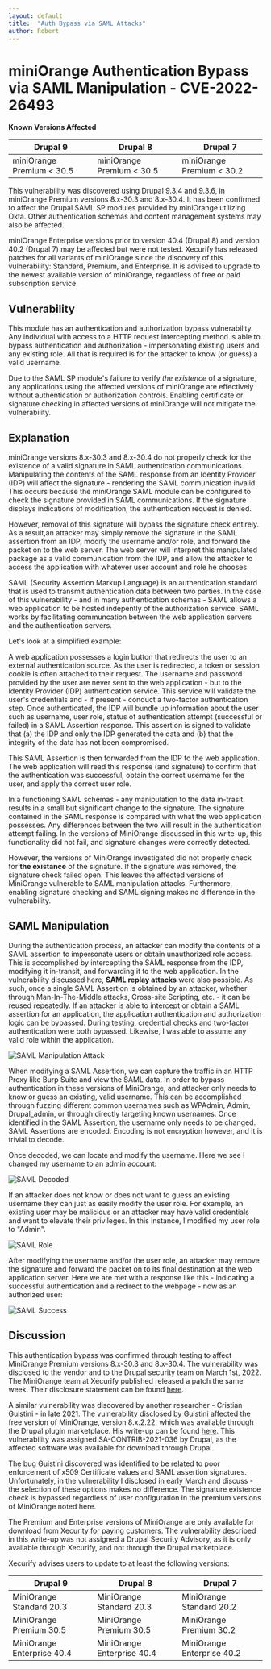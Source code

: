 ```yaml
---
layout: default
title:  "Auth Bypass via SAML Attacks"
author: Robert
---
```


# miniOrange Authentication Bypass via SAML Manipulation - CVE-2022-26493

**Known Versions Affected**

| Drupal 9 |  Drupal 8     | Drupal 7 |
| ----------- | ----------- | ----------- |
| miniOrange Premium < 30.5 | miniOrange Premium < 30.5      | miniOrange Premium < 30.2       |

This vulnerability was discovered using Drupal 9.3.4 and 9.3.6, in miniOrange Premium versions 8.x-30.3 and 8.x-30.4. It has been confirmed to affect the Drupal SAML SP modules provided by miniOrange utilizing Okta.  Other authentication schemas and content management systems may also be affected.

miniOrange Enterprise versions prior to version 40.4 (Drupal 8) and version 40.2 (Drupal 7) may be affected but were not tested. Xecurify has released patches for all variants of miniOrange since the discovery
of this vulnerability: Standard, Premium, and Enterprise.  It is advised to upgrade to the newest available version of miniOrange, regardless of free or paid subscription service. 

## Vulnerability

This module has an authentication and authorization bypass vulnerability. Any individual with access to a HTTP request intercepting method is able to bypass 
authentication and authorization - impersonating existing users and any existing role. All that is required is for the attacker to know (or guess) a valid username.

Due to the SAML SP module's failure to verify *the existence* of a signature, any applications using the affected versions of miniOrange are effectively without authentication or authorization controls. Enabling certificate or signature checking in affected versions of miniOrange will not mitigate the vulnerability.

## Explanation

miniOrange versions 8.x-30.3 and 8.x-30.4 do not properly check for the existence of a valid signature in SAML authentication communications.  Manipulating the contents of the SAML response from an Identity Provider (IDP) will affect the signature - rendering the SAML communication invalid.  This occurs because the miniOrange 
SAML module can be configured to check the signature provided in SAML communications. If the signature displays indications of modification, the authentication
request is denied.  

However, removal of this signature will bypass the signature check entirely. As a result,an attacker may simply remove the signature in the SAML assertion from an IDP, modify the username and/or role, and forward the packet on to the web server.
The web server will interpret this manipulated package as a valid communication from the IDP, and allow the attacker to access the application with whatever user account and role he chooses.

SAML (Security Assertion Markup Language) is an authentication standard that is used to transmit authentication data between two parties.  In the case of this vulnerability - 
and in many authentication schemas - SAML allows a web application to be hosted indepently of the authorization service.  SAML works by facilitating communcation between the web application servers 
and the authentication servers.  

Let's look at a simplified example:

A web application possesses a login button that redirects the user to an external authentication source.  As the user is redirected, a token or session cookie is often attached to their request.  The username and
password provided by the user are never sent to the web application - but to the Identity Provider (IDP) authentication service.  This service will validate the user's credentials and - if present - conduct
a two-factor authentication step.  Once authenticated, the IDP will bundle up information about the user such as username, user role, status of authentication attempt (successful or failed) in a SAML Assertion response. This assertion is signed
to validate that (a) the IDP and only the IDP generated the data and (b) that the integrity of the data has not been compromised.

This SAML Assertion is then forwarded from the IDP to the web application.  The web application will read this response (and signature) to confirm that the authentication was successful, obtain the correct username for the user, and apply the correct user role.

In a functioning SAML schemas - any manipulation to the data in-trasit results in a small but significant change to the signature.  The signature contained in the SAML response is compared with what the web application possesses.
Any differences between the two will result in the authentication attempt failing.  In the versions of MiniOrange discussed in this write-up, this functionality did not fail, and signature changes were correctly detected.

However, the versions of MiniOrange investigated did not properly check for **the existance** of the signature.  If the signature was removed, the signature check failed open. This leaves the affected versions of MiniOrange vulnerable to SAML manipulation attacks. Furthermore, enabling signature checking and SAML signing makes no difference in the vulnerability. 

## SAML Manipulation

During the authentication process, an attacker can modify the contents of a SAML assertion to impersonate users or obtain unauthorized role access. This is 
accomplished by intercepting the SAML response from the IDP, modifying it in-transit, and forwarding it to the web application.  In the vulnerability discussed here, **SAML replay attacks**
were also possible.  As such, once a single SAML Assertion is obtained by an attacker, whether through Man-In-The-Middle attacks, Cross-site Scripting, etc. - it can be reused repeatedly.  If an attacker is able to intercept or obtain 
a SAML assertion for an application, the application authentication and authorization logic can be bypassed. During testing, credential checks and two-factor authentication were both bypassed.  Likewise, I was able to assume any valid role within the application.

![SAML Manipulation Attack](/docs/assets/images/SAML_cap2.PNG)

When modifying a SAML Assertion, we can capture the traffic in an HTTP Proxy like Burp Suite and view the SAML data. In order to bypass authentication in these versions
of MiniOrange, and attacker only needs to know or guess an existing, valid username.  This can be accomplished through fuzzing different common usernames such as WPAdmin, Admin,
Drupal_admin, or through directly targeting known usernames. Once identified in the SAML Assertion, the username only needs to be changed.  SAML Assertions are encoded. Encoding is not encryption however, and it is trivial to decode.

Once decoded, we can locate and modify the username.  Here we see I changed my username to an admin account:

![SAML Decoded](/docs/assets/images/evil_admin.png)

If an attacker does not know or does not want to guess an existing username they can just as easily modify the user role. For example, an existing user may be malicious or an attacker may have valid credentials and want to elevate their privileges. In this instance, I modified my user role to "Admin".

![SAML Role](/docs/assets/images/SAML_role_1.PNG)

After modifying the username and/or the user role, an attacker may remove the signature and forward the packet on to its final destination at the web application server. Here we are met with a response like this - indicating a successful authentication and a redirect to the webpage - now as an authorized user:

![SAML Success](/docs/assets/images/success.png)

## Discussion

This authentication bypass was confirmed through testing to affect MiniOrange Premium versions 8.x-30.3 and 8.x-30.4.  The vulnerability was disclosed to the vendor and to the Drupal security team on March 1st, 2022. The MiniOrange team at Xecurify published released a patch the same week. Their disclosure statement can be found [here](https://plugins.miniorange.com/wp-content/uploads/2022/05/CVE-miniOrange-SAML.pdf).

A similar vulnerability was discovered by another researcher - Cristian Guistini - in late 2021. The vulnerability disclosed by Guistini affected the free version of MiniOrange, version 8.x.2.22, which was available through the Drupal plugin marketplace. His write-up can be found [here](https://blog.hacktivesecurity.com/index.php/2021/07/09/sa-contrib-2021-036-notsosaml-privilege-escalation-via-xml-signature-wrapping-on-minorangesaml-drupal-plugin/).  This vulnerability was assigned SA-CONTRIB-2021-036 by Drupal, as the affected software was available for download through Drupal.

The bug Guistini discovered was identified to be related to poor enforcement of x509 Certificate values and SAML assertion signatures. Unfortunately, in the vulnerability I disclosed in early March and discuss - the selection of these options makes no difference.  The signature existence check is bypassed regardless of user configuration in the premium versions of MiniOrange noted here.  

The Premium and Enterprise versions of MiniOrange are only available for download from Xecurity for paying customers.  The vulnerability descriped in this write-up was not assigned a Drupal Security Advisory, as it is only available through Xecurify, and not through the Drupal marketplace.

Xecurify advises users to update to at least the following versions:


| Drupal 9 |  Drupal 8     | Drupal 7 |
| ----------- | ----------- | ----------- |
| MiniOrange Standard 20.3 | MiniOrange Standard 20.3     | MiniOrange Standard 20.2      |
| MiniOrange Premium 30.5 | MiniOrange Premium 30.5      | MiniOrange Premium 30.2       |
| MiniOrange Enterprise 40.4 | MiniOrange Enterprise 40.4      | MiniOrange Enterprise 40.2      |


